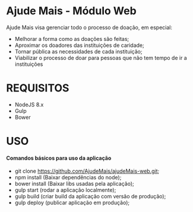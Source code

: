 # Ajude Mais - Módulo Web

Ajude Mais visa gerenciar todo o processo de doação, em especial:
* Melhorar a forma como as doações são feitas;
* Aproximar os doadores das instituições de caridade;
* Tornar pública as necessidades de cada instituição;
* Viabilizar o processo de doar para pessoas que não tem tempo de ir a instituições

# REQUISITOS
* NodeJS 8.x
* Gulp
* Bower

# USO
#### Comandos básicos para uso da aplicação
* git clone https://github.com/AjudeMais/ajudeMais-web.git;
* npm install (Baixar dependências do node);
* bower install (Baixar libs usadas pela aplicação);
* gulp start (rodar a aplicação localmente);
* gulp build (criar build da aplicação com versão de produção);
* gulp deploy (publicar aplicação em produção);






